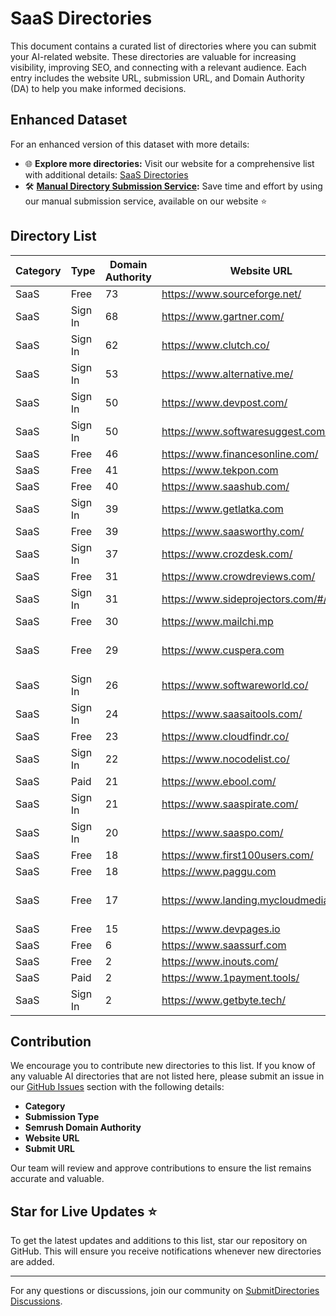 # SaaS Directories

This document contains a curated list of directories where you can submit your AI-related website. These directories are valuable for increasing visibility, improving SEO, and connecting with a relevant audience. Each entry includes the website URL, submission URL, and Domain Authority (DA) to help you make informed decisions.

## Enhanced Dataset

For an enhanced version of this dataset with more details:
- 🌐 **Explore more directories:** Visit our website for a comprehensive list with additional details: [SaaS Directories](https://submitdirectories.com/list/saas)
- 🛠️ **[Manual Directory Submission Service](https://submitdirectories.com/):** Save time and effort by using our manual submission service, available on our website ⭐

## Directory List

|Category|Type   |Domain Authority|Website URL                              |SubmitURL                                                                                          |
|--------|-------|----------------|-----------------------------------------|---------------------------------------------------------------------------------------------------|
|SaaS    |Free   |73              |https://www.sourceforge.net/             |https://sourceforge.net/software/vendors/new                                                       |
|SaaS    |Sign In|68              |https://www.gartner.com/                 |https://www.gartner.com/en/digital-markets/capterra-provider-signup                                |
|SaaS    |Sign In|62              |https://www.clutch.co/                   |https://clutch.co/get-listed                                                                       |
|SaaS    |Sign In|53              |https://www.alternative.me/              |https://alternative.me/how-to/submit-software/                                                     |
|SaaS    |Sign In|50              |https://www.devpost.com/                 |https://info.devpost.com/product/public-hackathons#start-your-hackathon                            |
|SaaS    |Sign In|50              |https://www.softwaresuggest.com/         |https://www.softwaresuggest.com/vendors                                                            |
|SaaS    |Free   |46              |https://www.financesonline.com/          |https://financesonline.com/add-product/                                                            |
|SaaS    |Free   |41              |https://www.tekpon.com                   |https://tekpon.com/get-listed/?ref=aidirectori.es                                                  |
|SaaS    |Free   |40              |https://www.saashub.com/                 |https://www.saashub.com/services/submit                                                            |
|SaaS    |Sign In|39              |https://www.getlatka.com                 |https://getlatka.com/auth/signup                                                                   |
|SaaS    |Free   |39              |https://www.saasworthy.com/              |https://mailchi.mp/caea48b0c7ac/saasworthy-product-listing                                         |
|SaaS    |Sign In|37              |https://www.crozdesk.com/                |https://crozdesk.com/claims/new                                                                    |
|SaaS    |Free   |31              |https://www.crowdreviews.com/            |https://crowdreviews.com/                                                                                  |
|SaaS    |Sign In|31              |https://www.sideprojectors.com/#/        |https://www.sideprojectors.com/auth/login?msg=1                                                    |
|SaaS    |Free   |30              |https://www.mailchi.mp                   |https://mailchi.mp/caea48b0c7ac/saasworthy-product-listing                                         |
|SaaS    |Free   |29              |https://www.cuspera.com                  |https://docs.google.com/forms/d/e/1FAIpQLSfWRgf6b8sNZnZj-0Je60H-5J5pHmYkM8uDgiFQi5Wfuzx7Xg/viewform?vc=0&c=0&w=1|
|SaaS    |Sign In|26              |https://www.softwareworld.co/            |https://www.softwareworld.co/register                                                              |
|SaaS    |Sign In|24              |https://www.saasaitools.com/             |https://saasaitools.com/join/                                                                      |
|SaaS    |Free   |23              |https://www.cloudfindr.co/               |https://www.cloudfindr.co/list-your-software-product/                                              |
|SaaS    |Sign In|22              |https://www.nocodelist.co/               |https://nocodelist.co/submit                                                                       |
|SaaS    |Paid   |21              |https://www.ebool.com/                   |https://www.ebool.com/submit                                                                       |
|SaaS    |Sign In|21              |https://www.saaspirate.com/              |https://saaspirate.com/submit-a-deal/                                                              |
|SaaS    |Sign In|20              |https://www.saaspo.com/                  |https://www.saaspo.com/submit                                                                      |
|SaaS    |Free   |18              |https://www.first100users.com/           |https://www.first100users.com/submit                                                               |
|SaaS    |Free   |18              |https://www.paggu.com                    |https://www.paggu.com/submit-your-startup/                                                         |
|SaaS    |Free   |17              |https://www.landing.mycloudmedia.co.uk/  |https://landing.mycloudmedia.co.uk/apps-and-websites-submit-ai-or-saas-tool/new-submission.html?ref=aidirectori.es|
|SaaS    |Free   |15              |https://www.devpages.io                  |https://www.devpages.io/submit-a-tool                                                              |
|SaaS    |Free   |6               |https://www.saassurf.com                 |https://saassurf.com/submit-a-product#submit                                                       |
|SaaS    |Free   |2               |https://www.inouts.com/                  |https://www.inouts.com/add-service                                                                 |
|SaaS    |Paid   |2               |https://www.1payment.tools/              |https://1payment.tools/register                                                                    |
|SaaS    |Sign In|2               |https://www.getbyte.tech/                |https://www.getbyte.tech/listing/email-check                                                       |



## Contribution

We encourage you to contribute new directories to this list. If you know of any valuable AI directories that are not listed here, please submit an issue in our [GitHub Issues](https://github.com/submitdirectories/submitdirectories/issues) section with the following details:
- **Category**
- **Submission Type**
- **Semrush Domain Authority**
- **Website URL**
- **Submit URL**

Our team will review and approve contributions to ensure the list remains accurate and valuable.

## Star for Live Updates ⭐

To get the latest updates and additions to this list, star our repository on GitHub. This will ensure you receive notifications whenever new directories are added.

---

For any questions or discussions, join our community on [SubmitDirectories Discussions](https://submitdirectories.com/discussions).

